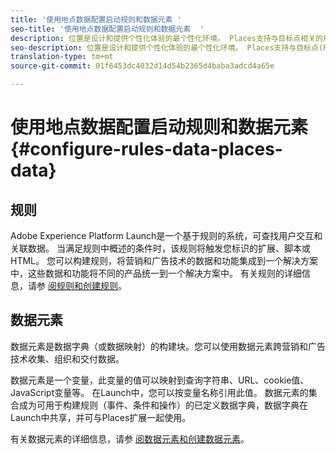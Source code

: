 ```yaml
---
title: '使用地点数据配置启动规则和数据元素 '
seo-title: '使用地点数据配置启动规则和数据元素  '
description: 位置是设计和提供个性化体验的最个性化环境。 Places支持与目标点相关的用户位置感知的移动应用程序。
seo-description: 位置是设计和提供个性化体验的最个性化环境。 Places支持与目标点(POI)相关的用户位置感知的移动应用程序。
translation-type: tm+mt
source-git-commit: 01f6453dc4032d14d54b2365d4baba3adcd4a65e

---
```



# 使用地点数据配置启动规则和数据元素 {#configure-rules-data-places-data}

## 规则

Adobe Experience Platform Launch是一个基于规则的系统，可查找用户交互和关联数据。 当满足规则中概述的条件时，该规则将触发您标识的扩展、脚本或HTML。 您可以构建规则，将营销和广告技术的数据和功能集成到一个解决方案中，这些数据和功能将不同的产品统一到一个解决方案中。 有关规则的详细信息，请参 [阅规则](https://docs.adobe.com/content/help/en/launch/using/reference/manage-resources/rules.html)[和创建规则](https://docs.adobe.com/content/help/en/launch/using/reference/manage-resources/rules.html#create-a-rule)。

## 数据元素

数据元素是数据字典（或数据映射）的构建块。您可以使用数据元素跨营销和广告技术收集、组织和交付数据。

数据元素是一个变量，此变量的值可以映射到查询字符串、URL、cookie值、JavaScript变量等。 在Launch中，您可以按变量名称引用此值。 数据元素的集合成为可用于构建规则（事件、条件和操作）的已定义数据字典，数据字典在Launch中共享，并可与Places扩展一起使用。

有关数据元素的详细信息，请参 [阅数据元素](https://docs.adobe.com/content/help/en/launch/using/reference/manage-resources/data-elements.html)[和创建数据元素](https://docs.adobe.com/content/help/en/launch/using/reference/manage-resources/data-elements.html#create-a-data-element)。
